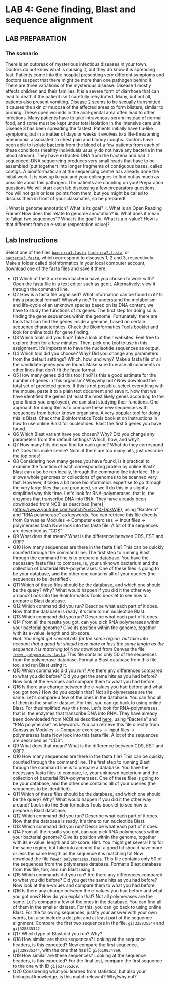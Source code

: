# LAB 4: Gene finding, Blast and sequence alignment

## LAB PREPARATION

### The scenario

There is an outbreak of mysterious infectious diseases in your town. Doctors do not know
what is causing it, but they do know it is spreading fast. Patients come into the hospital
presenting very different symptoms and doctors suspect that there might be more than one
pathogen behind it. There are three variations of the mysterious disease:
Disease 1 mostly affects children and their families. It is a severe form of diarrhoea that can
lead to death if the patient isn't carefully rehydrated. Many, but not all, patients also present
vomiting.
Disease 2 seems to be sexually transmitted. It causes the skin or mucosa of the affected
areas to form blisters, similar to burning. These open wounds in the anal-genital area often
lead to other infections. Many patients have to take intravenous serum instead of normal food,
and some must be kept under total isolation in the intensive care unit.
Disease 3 has been spreading the fastest. Patients initially have flu-like symptoms, but in a
matter of days or weeks it evolves to a life-threatening pneumonia, associated to chest pain
and bloody coughs.
Doctors have been able to isolate bacteria from the blood of a few patients from each of these
conditions (healthy individuals usually do not have any bacteria in the blood stream). They
have extracted DNA from the bacteria and had it sequenced. DNA sequencing produces very
small reads that have to be assembled (put together) into longer fragments of contiguous
bases, called contigs. A bioinformatician at the sequencing centre has already done the initial
work. It is now up to you and your colleagues to find out as much as possible about this
pathogen. The patients are counting on you!
Preparation questions
We will start each lab discussing a few preparatory questions. You will not gain or lose points
from them, but you might be called to discuss them in front of your classmates, so be
prepared!

i. What is genome annotation? What is its goal?
ii. What is an Open Reading Frame? How does this relate to genome annotation?
iii. What does it mean to “align two sequences”? What is the goal?
iv. What is a p-value? How is that different from an e-value (expectation value)?

## Lab Instructions

Select one of the files [`bacteria1.fasta`](bacteria1.fasta), [`bacteria2.fasta`](bacteria2.fasta), or [`bacteria3.fasta`](bacteria3.fasta), which
correspond to diseases 1, 2 and 3, respectively. Make a folder called bioinformatics in your
local computer account, download one of the fasta files and save it there.  

* Q1 Which of the 3 unknown bacteria have you chosen to work with?
Open the fasta file in a text editor such as gedit. Alternatively, view it through the command
line.
* Q2 How is a fasta file organised? What information can be found in it? Is this a practical
format? Why/why not?
To understand the metabolism and life-cycle of an unknown species based on its DNA
content, we have to study the functions of its genes. The first step for doing so is finding the
gene sequences within the genome. Fortunately, there are tools that can find the genes inside
a genome, based on certain sequence characteristics. Check the Bioinformatics Tools booklet
and look for online tools for gene finding.
* Q3 Which tools did you find?
Take a look at their websites. Feel free to explore them for a few minutes. Then, pick one tool
to use in this assignment. It’s important to have the nucleotide sequences as output.
* Q4 Which tool did you choose? Why? Did you change any parameters from the default
settings? Which, how, and why?
Make a fasta file of all the candidate genes you’ve found. Make sure to erase all comments or
other lines that don’t fit the fasta format.
* Q5 How many genes did this tool find? Is this a good estimate for the number of genes in
this organism? Why/why not?
Now download the total set of predicted genes. If this is not possible, select everything with
the mouse, paste it to a plain text document and save it.
Now that we have identified the genes (at least the most likely genes according to the gene
finder you employed), we can start studying their functions. One approach for doing this is to
compare these new sequences with sequences from better known organisms. A very popular
tool for doing this is Blast. Check the Bioinformatics Tools booklet on instructions in how to
use online Blast for nucleotides. Blast the first 5 genes you have found.
* Q6 Which Blast variant have you chosen? Why? Did you change any parameters from the
default settings? Which, how, and why?
* Q7 How many hits did you find for each gene? What do they correspond to? Does this
make sense?
Note: if there are too many hits, just describe the top ones!
* Q8 Considering how many genes you have found, is it practical to examine the function of
each corresponding protein by online Blast?
Blast can also be run locally, through the command line interface. This allows whole genomes
or collections of genomes to be scanned very fast. However, it takes a bit more bioinformatics
expertise to go through the very large files that are produced, so we'll do this in a slightly
simplified way this time. Let's look for RNA-polymerases, that is, the enzymes that transcribe
DNA into RNA. They have already been downloaded from NCBI as described [here]
(https://www.youtube.com/watch?v=OC74-DpkWjE), using "Bacteria" and "RNA polymerase"
as keywords. You can retrieve this file directly from Canvas as Modules → Computer
exercises → Input files → polymerases.fasta
Now look into this fasta file. A lot of the sequences are described as “CDS”.
* Q9 What does that mean? What is the difference between CDS, EST and ORF?
* Q10 How many sequences are there in the fasta file? This can be quickly counted through
the command line.
The first step to running Blast through the command line is to prepare a database. You have
the necessary fasta files to compare, ie, your unknown bacterium and the collection of
bacterial RNA-polymerases. One of these files is going to be your database, and the other
one contains all of your queries (the sequences to be identified).
* Q11 Which of these files should be the database, and which one should be the query?
Why? What would happen if you did it the other way around?
Look into the Bioinformatics Tools booklet to see how to prepare a Blast database.
* Q12 Which command did you run? Describe what each part of it does.
Now that the database is ready, it's time to run nucleotide Blast.
* Q13 Which command did you run? Describe what each part of it does.
* Q14 From all the results you got, can you pick RNA polymerases within your bacterial
genome? Give its position within the genome, together with its e-value, length and bit-score.  
_Hint: You might get several hits for the same region, but take into account that a good hit
should have more or less the same length as the sequence it is matching to!_
Now download from Canvas the file [`fewer_polymerases.fasta`](fewer_polymerases.fasta). This file contains only 50 of the
sequences from the polymerase database. Format a Blast database from this file, too, and
run Blast using it.  
* Q15 Which commands did you run? Are there any differences compared to what you did
before? Did you get the same hits as you had before?
Now look at the e-values and compare them to what you had before.
* Q16 Is there any change between the e-values you had before and what you got now? How
do you explain that?
Not all polymerases are the same. Let's compare a few of the ones in the database. You can
find all of them in the smaller dataset. For this, you can go back to using online Blast. For thesimplified way this time. Let's look for RNA-polymerases, that is, the enzymes that transcribe
DNA into RNA. They have already been downloaded from NCBI as described [here](
https://www.youtube.com/watch?v=OC74-DpkWjE), using “Bacteria” and “RNA polymerase”
as keywords. You can retrieve this file directly from Canvas as Modules → Computer
exercises → Input files → polymerases.fasta
Now look into this fasta file. A lot of the sequences are described as “CDS”.
* Q9 What does that mean? What is the difference between CDS, EST and ORF?
* Q10 How many sequences are there in the fasta file? This can be quickly counted through
the command line.
The first step to running Blast through the command line is to prepare a database. You have
the necessary fasta files to compare, ie, your unknown bacterium and the collection of
bacterial RNA-polymerases. One of these files is going to be your database, and the other
one contains all of your queries (the sequences to be identified).
* Q11 Which of these files should be the database, and which one should be the query?
Why? What would happen if you did it the other way around?
Look into the Bioinformatics Tools booklet to see how to prepare a Blast database.
* Q12 Which command did you run? Describe what each part of it does.
Now that the database is ready, it's time to run nucleotide Blast.
* Q13 Which command did you run? Describe what each part of it does.
* Q14 From all the results you got, can you pick RNA polymerases within your bacterial
genome? Give its position within the genome, together with its e-value, length and bit-score.
Hint: You might get several hits for the same region, but take into account that a good hit
should have more or less the same length as the sequence it is matching to!
Now download the file [`fewer_polymerases.fasta`](fewer_polymerases.fasta). This file contains only 50 of the
sequences from the polymerase database. Format a Blast database from this file, too, and
run Blast using it.
* Q15 Which commands did you run? Are there any differences compared to what you did
before? Did you get the same hits as you had before?
Now look at the e-values and compare them to what you had before.
* Q16 Is there any change between the e-values you had before and what you got now? How
do you explain that?
Not all polymerases are the same. Let's compare a few of the ones in the database. You can
find all of them in the smaller dataset. For this, you can go back to using online Blast. For the
following sequences, justify your answer with your own words, but also include a dot plot and
at least part of the sequence alignment.
Compare the first two sequences in the file, `gi|328835344` and `gi|328835342`
* Q17 Which type of Blast did you run? Why?
* Q18 How similar are these sequences? Looking at the sequence headers, is this expected?
Now compare the first sequence, `gi|328835344`, with the one that has ID `gi|619834969`.
* Q19 How similar are these sequences? Looking at the sequence headers, is this expected?
For the final test, compare the first sequence to the one with ID `gi|627755269`.
* Q20 Considering what you learned from statistics, but also your biological
knowledge, is this match relevant? Why/why not?
